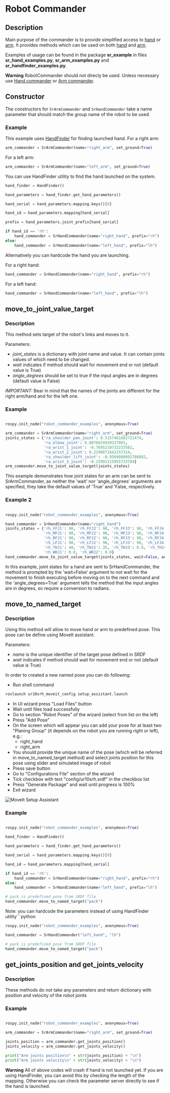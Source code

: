 # Robot Commander

## Description

Main purpose of the commander is to provide simplified access to [hand](HandCommander.md) or [arm](ArmCommander.md).
It provides methods which can be used on both [hand](HandCommander.md) and [arm](ArmCommander.md).

Examples of usage can be found in the package **sr_example** in files **sr_hand_examples.py**, **sr_arm_examples.py** and **sr_handfinder_examples.py**.

**Warning** RobotCommander should not direcly be used. Unless necessary use [Hand commander](HandCommander.md) or [Arm commander](ArmCommander.md).
## Constructor

The constructors for `SrArmCommander` and `SrHandCommander` take a name parameter that should match the group name of the robot to be used.

### Example
This example uses [HandFinder](../../../sr_utilities/README.md) for finding launched hand.
For a right arm:

```python
arm_commander = SrArmCommander(name="right_arm", set_ground=True)
```

For a left arm:

```python
arm_commander = SrArmCommander(name="left_arm", set_ground=True)
```
You can use HandFinder utility to find the hand launched on the system.

```python
hand_finder = HandFinder()

hand_parameters = hand_finder.get_hand_parameters()

hand_serial = hand_parameters.mapping.keys()[0]

hand_id = hand_parameters.mapping[hand_serial]

prefix = hand_parameters.joint_prefix[hand_serial]

if hand_id == 'rh':
    hand_commander = SrHandCommander(name="right_hand", prefix="rh")
else:
    hand_commander = SrHandCommander(name="left_hand", prefix="lh")
```
Alternatively you can hardcode the hand you are launching.

For a right hand:

```python
hand_commander = SrHandCommander(name="right_hand", prefix="rh")
```

For a left hand:

```python
hand_commander = SrHandCommander(name="left_hand", prefix="lh")
```

## move_to_joint_value_target

### Description

This method sets target of the robot's links and moves to it.

Parameters:

   * *joint_states* is a dictionary with joint name and value. It can contain joints values of which need to be changed.
   * *wait* indicates if method should wait for movement end or not (default value is True)
   * *angle_degrees* should be set to true if the input angles are in degrees (default value is False)

*IMPORTANT:* Bear in mind that the names of the joints are different for the right arm/hand and for the left one.

### Example

```python

rospy.init_node("robot_commander_examples", anonymous=True)

arm_commander = SrArmCommander(name="right_arm", set_ground=True)
joints_states = {'ra_shoulder_pan_joint': 0.5157461682721474,
                 'ra_elbow_joint': 0.6876824920327893,
                 'ra_wrist_1_joint': -0.7695210732233582,
                 'ra_wrist_2_joint': 0.2298871642157314,
                 'ra_shoulder_lift_joint': -0.9569080092786892,
                 'ra_wrist_3_joint': -0.25991215955733704}
arm_commander.move_to_joint_value_target(joints_states)
```
This example demonstrates how joint states for an arm can be sent to SrArmCommander, as neither the 'wait' nor 'angle_degrees' arguments are specified, they take the default values of 'True' and 'False, respectively. 


### Example 2

```python

rospy.init_node("robot_commander_examples", anonymous=True)

hand_commander = SrHandCommander(name="right_hand")
joints_states = {'rh_FFJ1': 90, 'rh_FFJ2': 90, 'rh_FFJ3': 90, 'rh_FFJ4': 0.0,
                 'rh_MFJ1': 90, 'rh_MFJ2': 90, 'rh_MFJ3': 90, 'rh_MFJ4': 0.0,
                 'rh_RFJ1': 90, 'rh_RFJ2': 90, 'rh_RFJ3': 90, 'rh_RFJ4': 0.0,
                 'rh_LFJ1': 90, 'rh_LFJ2': 90, 'rh_LFJ3': 90, 'rh_LFJ4': 0.0, 'rh_LFJ5': 0.0,
                 'rh_THJ1': 40, 'rh_THJ2': 35, 'rh_THJ3': 0.0, 'rh_THJ4': 65, 'rh_THJ5': 15,
                 'rh_WRJ1': 0.0, 'rh_WRJ2': 0.0}
hand_commander.move_to_joint_value_target(joints_states, wait=False, angle_degrees=True))
```

In this example, joint states for a hand are sent to SrHandCommander, the method is prompted by the 'wait=False' argument to not wait for the movement to finish executing before moving on to the next command and the 'angle_degrees=True' argument tells the method that the input angles are in degrees, so require a conversion to radians. 

## move_to_named_target

### Description

Using this method will allow to move hand or arm to predefined pose. This pose can be define using MoveIt assistant.

Parameters:

   * *name* is the unique identifier of the target pose defined in SRDF
   * *wait* indicates if method should wait for movement end or not (default value is True)

In order to created a new named pose you can do following:

* Run shell command
```bash
roslaunch ur10srh_moveit_config setup_assistant.launch
```
* In UI wizard press "Load Files" button
* Wait until files load successfully
* Go to section "Robot Poses" of the wizard (select from list on the left)
* Press "Add Pose"
* On the screen which will appear you can add your pose for at least two "Planing Group" (it depends on the robot you are running right or left), e.g.:
  * right_hand
  * right_arm
* You should provide the unique name of the pose (which will be referred in move_to_named_target method) and select joints position for this pose using slider and simulated image of robot
* Press save button
* Go to "Configurations File" section of the wizard
* Tick checkbox with text "config/ur10srh.srdf" in the checkbox list
* Press "Generate Package" and wait until progress is 100%
* Exit wizard

![MoveIt Setup Assistant](/sr_robot_commander/doc/tutorial/images/moveit_setup_assistant.gif)


### Example

```python

rospy.init_node("robot_commander_examples", anonymous=True)

hand_finder = HandFinder()

hand_parameters = hand_finder.get_hand_parameters()

hand_serial = hand_parameters.mapping.keys()[0]

hand_id = hand_parameters.mapping[hand_serial]

if hand_id == 'rh':
    hand_commander = SrHandCommander(name="right_hand", prefix="rh")
else:
    hand_commander = SrHandCommander(name="left_hand", prefix="lh")

# pack is predefined pose from SRDF file
hand_commander.move_to_named_target("pack")
```
Note: you can hardcode the parameters instead of using HandFinder utility```python
```python
rospy.init_node("robot_commander_examples", anonymous=True)

hand_commander = SrHandCommander("left_hand", "lh")

# pack is predefined pose from SRDF file
hand_commander.move_to_named_target("pack")
``` 

## get_joints_position and get_joints_velocity

### Description

These methods do not take any parameters and return dictionary with position and velocity of the robot joints

### Example

```python

rospy.init_node("robot_commander_examples", anonymous=True)

arm_commander = SrArmCommander(name="right_arm", set_ground=True)

joints_position = arm_commander.get_joints_position()
joints_velocity = arm_commander.get_joints_velocity()

print("Arm joints position\n" + str(joints_position) + "\n")
print("Arm joints velocity\n" + str(joints_velocity) + "\n")


```
**Warning** All of above codes will crash if hand is not launched yet. If you are using HandFinder, you can avoid this by checking the length of the mapping. Otherwise you can check the parameter server directly to see if the hand is launched.
